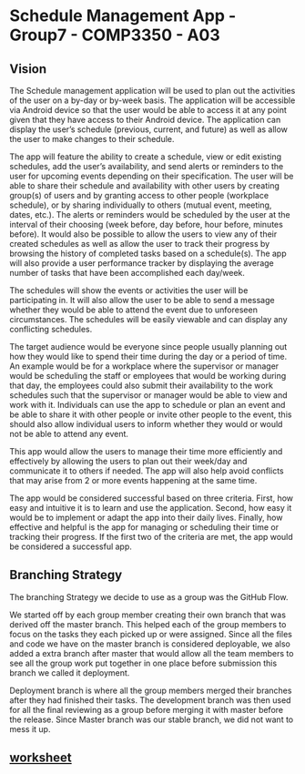 # Schedule Management App - Group7 - COMP3350 - A03
## Vision
The Schedule management application will be used to plan out the activities of the user on a by-day or by-week basis. The application will be accessible via Android device so that the user would be able to access it at any point given that they have access to their Android device. The application can display the user’s schedule (previous, current, and future) as well as allow the user to make changes to their schedule.

The app will feature the ability to create a schedule, view or edit existing schedules, add the user’s availability, and send alerts or reminders to the user for upcoming events depending on their specification. The user will be able to share their schedule and availability with other users by creating group(s) of users and by granting access to other people (workplace schedule), or by sharing individually to others (mutual event, meeting, dates, etc.). The alerts or reminders would be scheduled by the user at the interval of their choosing (week before, day before, hour before, minutes before). It would also be possible to allow the users to view any of their created schedules as well as allow the user to track their progress by browsing the history of completed tasks based on a schedule(s). The app will also provide a user performance tracker by displaying the average number of tasks that have been accomplished each day/week.

The schedules will show the events or activities the user will be participating in. It will also allow the user to be able to send a message whether they would be able to attend the event due to unforeseen circumstances. The schedules will be easily viewable and can display any conflicting schedules.

The target audience would be everyone since people usually planning out how they would like to spend their time during the day or a period of time. An example would be for a workplace where the supervisor or manager would be scheduling the staff or employees that would be working during that day, the employees could also submit their availability to the work schedules such that the supervisor or manager would be able to view and work with it. Individuals can use the app to schedule or plan an event and be able to share it with other people or invite other people to the event, this should also allow individual users to inform whether they would or would not be able to attend any event.

This app would allow the users to manage their time more efficiently and effectively by allowing the users to plan out their week/day and communicate it to others if needed. The app will also help avoid conflicts that may arise from 2 or more events happening at the same time.

The app would be considered successful based on three criteria. First, how easy and intuitive it is to learn and use the application. Second, how easy it would be to implement or adapt the app into their daily lives. Finally, how effective and helpful is the app for managing or scheduling their time or tracking their progress. If the first two of the criteria are met, the app would be considered a successful app.
## Branching Strategy
The branching Strategy we decide to use as a group was the GitHub Flow.

We started off by each group member creating their own branch that was derived off the master branch. This helped each of the group members to focus on the tasks they each picked up or were assigned. Since all the files and code we have on the master branch is considered deployable, we also added a extra branch after master that would allow all the team members to see all the group work put together in one place before submission this branch we called it deployment.

Deployment branch is where all the group members merged their branches after they had finished their tasks. The development branch was then used for all the final reviewing as a group before merging it with master before the release. Since Master branch was our stable branch, we did not want to mess it up.


## [worksheet](i1_worksheet.md)
